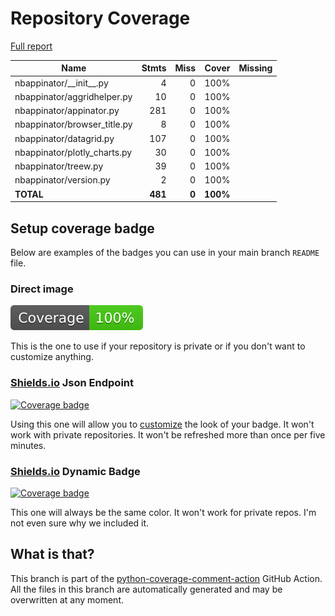 # Repository Coverage

[Full report](https://htmlpreview.github.io/?https://github.com/iqmo-org/nbappinator/blob/python-coverage-comment-action-data/htmlcov/index.html)

| Name                          |    Stmts |     Miss |    Cover |   Missing |
|------------------------------ | -------: | -------: | -------: | --------: |
| nbappinator/\_\_init\_\_.py   |        4 |        0 |     100% |           |
| nbappinator/aggridhelper.py   |       10 |        0 |     100% |           |
| nbappinator/appinator.py      |      281 |        0 |     100% |           |
| nbappinator/browser\_title.py |        8 |        0 |     100% |           |
| nbappinator/datagrid.py       |      107 |        0 |     100% |           |
| nbappinator/plotly\_charts.py |       30 |        0 |     100% |           |
| nbappinator/treew.py          |       39 |        0 |     100% |           |
| nbappinator/version.py        |        2 |        0 |     100% |           |
|                     **TOTAL** |  **481** |    **0** | **100%** |           |


## Setup coverage badge

Below are examples of the badges you can use in your main branch `README` file.

### Direct image

[![Coverage badge](https://raw.githubusercontent.com/iqmo-org/nbappinator/python-coverage-comment-action-data/badge.svg)](https://htmlpreview.github.io/?https://github.com/iqmo-org/nbappinator/blob/python-coverage-comment-action-data/htmlcov/index.html)

This is the one to use if your repository is private or if you don't want to customize anything.

### [Shields.io](https://shields.io) Json Endpoint

[![Coverage badge](https://img.shields.io/endpoint?url=https://raw.githubusercontent.com/iqmo-org/nbappinator/python-coverage-comment-action-data/endpoint.json)](https://htmlpreview.github.io/?https://github.com/iqmo-org/nbappinator/blob/python-coverage-comment-action-data/htmlcov/index.html)

Using this one will allow you to [customize](https://shields.io/endpoint) the look of your badge.
It won't work with private repositories. It won't be refreshed more than once per five minutes.

### [Shields.io](https://shields.io) Dynamic Badge

[![Coverage badge](https://img.shields.io/badge/dynamic/json?color=brightgreen&label=coverage&query=%24.message&url=https%3A%2F%2Fraw.githubusercontent.com%2Fiqmo-org%2Fnbappinator%2Fpython-coverage-comment-action-data%2Fendpoint.json)](https://htmlpreview.github.io/?https://github.com/iqmo-org/nbappinator/blob/python-coverage-comment-action-data/htmlcov/index.html)

This one will always be the same color. It won't work for private repos. I'm not even sure why we included it.

## What is that?

This branch is part of the
[python-coverage-comment-action](https://github.com/marketplace/actions/python-coverage-comment)
GitHub Action. All the files in this branch are automatically generated and may be
overwritten at any moment.